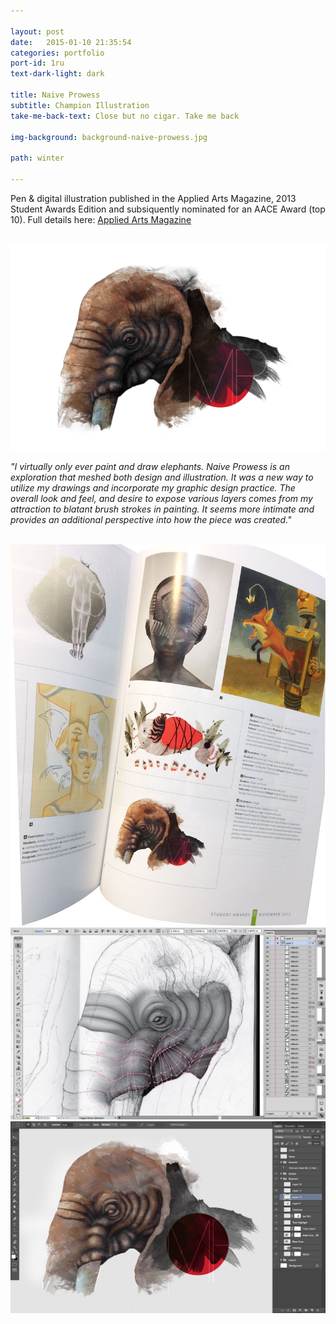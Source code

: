 ```yaml
---

layout: post
date:   2015-01-10 21:35:54
categories: portfolio
port-id: 1ru
text-dark-light: dark

title: Naive Prowess
subtitle: Champion Illustration
take-me-back-text: Close but no cigar. Take me back

img-background: background-naive-prowess.jpg

path: winter

---
```


Pen & digital illustration published in the Applied Arts Magazine, 2013 Student Awards Edition and subsiquently nominated for an AACE Award (top 10). Full details here: <a href="http://www.appliedartsmag.com/winners_gallery/archive/?id=1086&year=2013&clip=1" target="_blank">Applied Arts Magazine</a>

<div class="image-container">
    <img class="clear" src=""/>
    <img class="w4" src="./img/work/winter/naive-prowess.jpg">
</div>

<i>"I virtually only ever paint and draw elephants. Naive Prowess is an exploration that meshed both design and illustration. It was a new way to utilize my drawings and incorporate my graphic design practice. The overall look and feel, and desire to expose various layers comes from my attraction to blatant brush strokes in painting. It seems more intimate and provides an additional perspective into how the piece was created."</i>

<div class="image-container">
    <img class="clear" src=""/>
    <img class="w2" src="./img/work/winter/naive-prowess-magazine.jpg">
    <img class="w2" src="./img/work/winter/naive-prowess-illustrator.jpg">
    <img class="w2" src="./img/work/winter/naive-prowess-photoshop.jpg">
</div>
